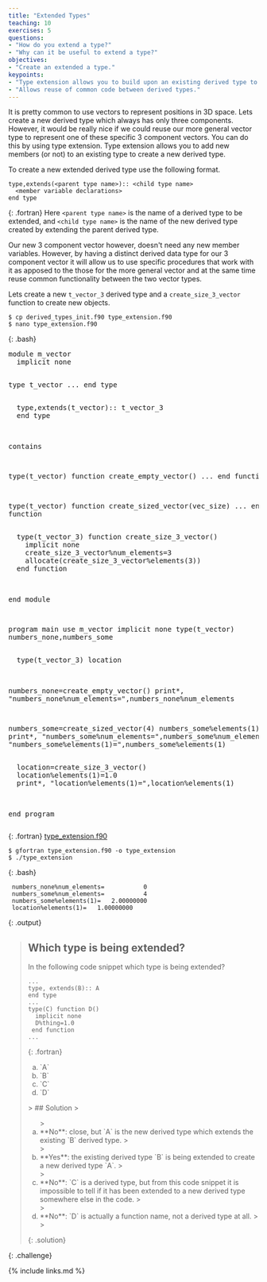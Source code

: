 ```yaml
---
title: "Extended Types"
teaching: 10
exercises: 5
questions:
- "How do you extend a type?"
- "Why can it be useful to extend a type?"
objectives:
- "Create an extended a type."
keypoints:
- "Type extension allows you to build upon an existing derived type to create a new derived type while adding new functionality or modifying existing functionality."
- "Allows reuse of common code between derived types."
---
```


It is pretty common to use vectors to represent positions in 3D space. Lets create a new derived type which always has only three components. However, it would be really nice if we could reuse our more general vector type to represent one of these specific 3 component vectors. You can do this by using type extension. Type extension allows you to add new members (or not) to an existing type to create a new derived type.

To create a new extended derived type use the following format.
~~~
type,extends(<parent type name>):: <child type name>
  <member variable declarations>
end type
~~~
{: .fortran}
Here `<parent type name>` is the name of a derived type to be extended, and `<child type name>` is the name of the new derived type created by extending the parent derived type.

Our new 3 component vector however, doesn't need any new member variables. However, by having a distinct derived data type for our 3 component vector it will allow us to use specific procedures that work with it as apposed to the those for the more general vector and at the same time reuse common functionality between the two vector types.

Lets create a new `t_vector_3` derived type and a `create_size_3_vector` function to create new objects.

~~~
$ cp derived_types_init.f90 type_extension.f90
$ nano type_extension.f90
~~~
{: .bash}

<div class="gitfile" markdown="1">
<div class="language-plaintext fortran highlighter-rouge">
<div class="highlight">
<pre class="highlight">
module m_vector
  implicit none
  
  type t_vector
    ...
  end type
  
<div class="codehighlight">  type,extends(t_vector):: t_vector_3
  end type</div>
  
  contains
  
  type(t_vector) function create_empty_vector()
    ...
  end function
  
  type(t_vector) function create_sized_vector(vec_size)
    ...
  end function
  
<div class="codehighlight">  type(t_vector_3) function create_size_3_vector()
    implicit none
    create_size_3_vector%num_elements=3
    allocate(create_size_3_vector%elements(3))
  end function</div>
  
end module

program main
  use m_vector
  implicit none
  type(t_vector) numbers_none,numbers_some
<div class="codehighlight">  type(t_vector_3) location</div>
  
  numbers_none=create_empty_vector()
  print*, "numbers_none%num_elements=",numbers_none%num_elements
  
  numbers_some=create_sized_vector(4)
  numbers_some%elements(1)=2
  print*, "numbers_some%num_elements=",numbers_some%num_elements
  print*, "numbers_some%elements(1)=",numbers_some%elements(1)
  
<div class="codehighlight">  location=create_size_3_vector()
  location%elements(1)=1.0
  print*, "location%elements(1)=",location%elements(1)</div>
  
end program
</pre>
</div>
</div>

{: .fortran}
[type_extension.f90](https://github.com/acenet-arc/fortran_oop_as_a_second_language/blob/gh-pages/code/type_extension.f90)
</div>

~~~
$ gfortran type_extension.f90 -o type_extension
$ ./type_extension
~~~
{: .bash}

~~~
 numbers_none%num_elements=           0
 numbers_some%num_elements=           4
 numbers_some%elements(1)=   2.00000000    
 location%elements(1)=   1.00000000    
~~~
{: .output}

> ## Which type is being extended?
> In the following code snippet which type is being extended?
> ~~~
> ...
> type, extends(B):: A
> end type
> ...
> type(C) function D()
>   implicit none
>   D%thing=1.0
>  end function
> ...
> ~~~
> {: .fortran}
> <ol type="a">
> <li markdown="1">`A`
> </li>
> <li markdown="1">`B`
> </li>
> <li markdown="1">`C`
> </li>
> <li markdown="1">`D`
> </li>
> </ol>
> > ## Solution
> > <ol type="a">
> > <li markdown="1">**No**: close, but `A` is the new derived type which extends the existing `B` derived type.
> > </li>
> > <li markdown="1">**Yes**: the existing derived type `B` is being extended to create a new derived type `A`.
> > </li>
> > <li markdown="1">**No**: `C` is a derived type, but from this code snippet it is impossible to tell if it has been extended to a new derived type somewhere else in the code.
> > </li>
> > <li markdown="1">**No**: `D` is actually a function name, not a derived type at all.
> > </li>
> > </ol>
> {: .solution}
{: .challenge}

{% include links.md %}
